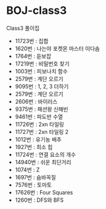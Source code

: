 # BOJ-class3
Class3 풀이집

- 11723번 : 집합 
- 1620번 : 나는야 포켓몬 마스터 이다솜
- 1764번 : 듣보잡
- 17219번 : 비밀번호 찾기
- 1003번 : 피보나치 함수
- 2579번 : 계단 오르기
- 9095번 : 1, 2, 3 더하기
- 2579번 : 계단 오르기
- 2606번 : 바이러스
- 9375번 : 패션왕 신해빈
- 9461번 : 파도반 수열
- 11726번 : 2xn 타일링
- 11727번 : 2xn 타일링 2
- 1012번 : 유기농 배추
- 1927번 : 최소 힙
- 11724번 : 연결 요소의 개수
- 14940번 : 쉬운 최단거리
- 1074번 : Z
- 1697번 : 숨바꼭질
- 7576번 : 토마토
- 17626번 : Four Squares
- 1260번 : DFS와 BFS